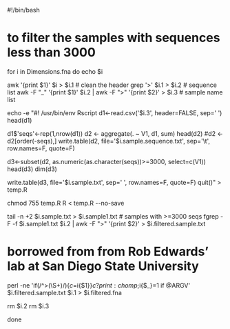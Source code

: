 #!/bin/bash
# to filter the samples with sequences less than 3000

for i in Dimensions.fna
do
echo $i

awk '{print $1}' $i > $i.1 # clean the header
grep '>' $i.1 > $i.2 # sequence list
awk -F "_" '{print $1}' $i.2 | awk -F ">" '{print $2}' > $i.3 # sample name list

echo -e "#! /usr/bin/env Rscript
d1<-read.csv('$i.3', header=FALSE, sep=' ')
head(d1)

d1$'seqs'<-rep(1,nrow(d1))
d2 <- aggregate(. ~ V1, d1, sum)
head(d2)
#d2 <- d2[order(-seqs),]
write.table(d2, file='$i.sample.sequence.txt', sep='\t', row.names=F, quote=F)

d3<-subset(d2, as.numeric(as.character(seqs))>=3000, select=c(V1))
head(d3)
dim(d3)

write.table(d3, file='$i.sample.txt', sep=' ', row.names=F, quote=F)
quit()" > temp.R

chmod 755 temp.R
R < temp.R --no-save

tail -n +2 $i.sample.txt > $i.sample1.txt # samples with >=3000 seqs
fgrep -F -f $i.sample1.txt $i.2 | awk -F ">" '{print $2}' > $i.filtered.sample.txt

# borrowed from from Rob Edwards’ lab at San Diego State University 
perl -ne 'if(/^>(\S+)/){$c=$i{$1}}$c?print:chomp;$i{$_}=1 if @ARGV' $i.filtered.sample.txt $i.1 > $i.filtered.fna

rm $i.2
rm $i.3

done
